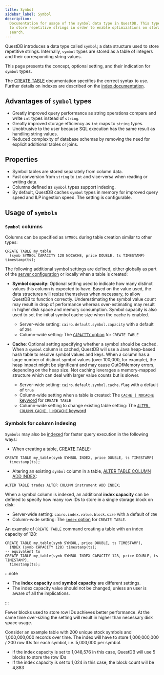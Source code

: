 ```yaml
---
title: Symbol
sidebar_label: Symbol
description:
  Documentation for usage of the symbol data type in QuestDB. This type is used
  to store repetitive strings in order to enable optimizations on storage and
  search.
---
```


QuestDB introduces a data type called `symbol`; a data structure used to store
repetitive strings. Internally, `symbol` types are stored as a table of integers
and their corresponding string values.

This page presents the concept, optional setting, and their indication for
`symbol` types.

The [CREATE TABLE](/docs/reference/sql/create-table) documentation specifies the
correct syntax to use. Further details on indexes are described on the
[index documentation](/docs/concept/indexes).

## Advantages of `symbol` types

- Greatly improved query performance as string operations compare and write
  `int` types instead of `string`.
- Greatly improved storage efficiency as `int` maps to `string` types.
- Unobtrusive to the user because SQL execution has the same result as handling
  string values.
- Reduced complexity of database schemas by removing the need for explicit
  additional tables or joins.

## Properties

- Symbol tables are stored separately from column data.
- Fast conversion from `string` to `int` and vice-versa when reading or writing
  data.
- Columns defined as `symbol` types support indexing.
- By default, QuestDB caches `symbol` types in memory for improved query speed
  and ILP ingestion speed. The setting is configurable.

## Usage of `symbols`

### `Symbol` columns

Columns can be specified as `SYMBOL` during table creation similar to other
types:

```questdb-sql title="Create table with a SYMBOL type"
CREATE TABLE my_table
  (symb SYMBOL CAPACITY 128 NOCACHE, price DOUBLE, ts TIMESTAMP)
timestamp(ts);
```

The following additional symbol settings are defined, either globally as part of
the [server configuration](/docs/reference/configuration) or locally when a
table is created:

- **Symbol capacity**: Optional setting used to indicate how many distinct
  values this column is expected to have. Based on the value used, the data
  structures will resize themselves when necessary, to allow QuestDB to function
  correctly. Underestimating the symbol value count may result in drop of
  performance whereas over-estimating may result in higher disk space and memory
  consumption. Symbol capacity is also used to set the initial symbol cache size
  when the cache is enabled.

  - Server-wide setting: `cairo.default.symbol.capacity` with a default of `256`
  - Column-wide setting: The
    [`CAPACITY` option](/docs/reference/sql/create-table/#symbol-capacity) for
    `CREATE TABLE`

- **Cache**: Optional setting specifying whether a symbol should be cached. When
  a `symbol` column is cached, QuestDB will use a Java heap-based hash table to
  resolve symbol values and keys. When a column has a large number of distinct
  symbol values (over 100,000, for example), the heap impact might be
  significant and may cause OutOfMemory errors, depending on the heap size. Not
  caching leverages a memory-mapped structure which can deal with larger value
  counts but is slower.

  - Server-wide setting: `cairo.default.symbol.cache.flag` with a default of
    `true`
  - Column-wide setting when a table is created: The
    [`CACHE | NOCACHE` keyword](/docs/reference/sql/create-table/#symbol-caching)
    for `CREATE TABLE`
  - Column-wide setting to change existing table setting: The
    [`ALTER COLUMN CACHE | NOCACHE` keyword](/docs/reference/sql/alter-table-alter-column-cache/)

### Symbols for column indexing

`Symbols` may also be [indexed](/docs/concept/indexes) for faster query
execution in the following ways:

- When creating a table,
  [CREATE TABLE](/docs/reference/sql/create-table/#column-indexes):

```questdb-sql
CREATE TABLE my_table(symb SYMBOL INDEX, price DOUBLE, ts TIMESTAMP)
  timestamp(ts);
```

- Altering an existing `symbol` column in a table,
  [ALTER TABLE COLUMN ADD INDEX](/docs/reference/sql/alter-table-alter-column-add-index):

```questdb-sql title="Adding an index"
ALTER TABLE trades ALTER COLUMN instrument ADD INDEX;
```

When a symbol column is indexed, an additional **index capacity** can be defined
to specify how many row IDs to store in a single storage block on disk:

- Server-wide setting: `cairo.index.value.block.size` with a default of `256`
- Column-wide setting: The
  [`index` option](/docs/reference/sql/create-table/#column-indexes) for
  `CREATE TABLE`.

An example of `CREATE TABLE` command creating a table with an index capacity of
128:

```questdb-sql
CREATE TABLE my_table(symb SYMBOL, price DOUBLE, ts TIMESTAMP),
  INDEX (symb CAPACITY 128) timestamp(ts);
-- equivalent to
CREATE TABLE my_table(symb SYMBOL INDEX CAPACITY 128, price DOUBLE, ts TIMESTAMP),
  timestamp(ts);
```

:::note

- The **index capacity** and **symbol capacity** are different settings.
- The index capacity value should not be changed, unless an user is aware of all
  the implications.

:::

Fewer blocks used to store row IDs achieves better performance. At the same time
over-sizing the setting will result in higher than necessary disk space usage.

Consider an example table with 200 unique stock symbols and 1,000,000,000
records over time. The index will have to store 1,000,000,000 / 200 row IDs for
each symbol, i.e. 5,000,000 per symbol.

- If the index capacity is set to 1,048,576 in this case, QuestDB will use 5
  blocks to store the row IDs
- If the index capacity is set to 1,024 in this case, the block count will be
  4,883
